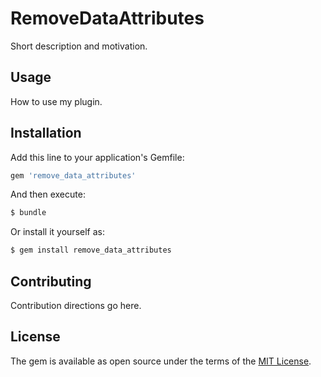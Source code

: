 # RemoveDataAttributes
Short description and motivation.

## Usage
How to use my plugin.

## Installation
Add this line to your application's Gemfile:

```ruby
gem 'remove_data_attributes'
```

And then execute:
```bash
$ bundle
```

Or install it yourself as:
```bash
$ gem install remove_data_attributes
```

## Contributing
Contribution directions go here.

## License
The gem is available as open source under the terms of the [MIT License](http://opensource.org/licenses/MIT).

